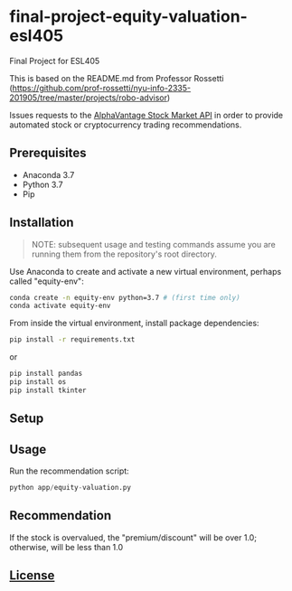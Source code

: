 # final-project-equity-valuation-esl405
Final Project for ESL405

This is based on the README.md from Professor Rossetti (https://github.com/prof-rossetti/nyu-info-2335-201905/tree/master/projects/robo-advisor)

Issues requests to the [AlphaVantage Stock Market API](https://www.alphavantage.co/) in order to provide automated stock or cryptocurrency trading recommendations.

## Prerequisites

  + Anaconda 3.7
  + Python 3.7
  + Pip

## Installation

> NOTE: subsequent usage and testing commands assume you are running them from the repository's root directory.

Use Anaconda to create and activate a new virtual environment, perhaps called "equity-env":

```sh
conda create -n equity-env python=3.7 # (first time only)
conda activate equity-env
```

From inside the virtual environment, install package dependencies:

```sh
pip install -r requirements.txt
```
or 
```sh
pip install pandas
pip install os
pip install tkinter
```
## Setup

## Usage

Run the recommendation script:

```py
python app/equity-valuation.py
```
## Recommendation
If the stock is overvalued, the "premium/discount" will be over 1.0; otherwise, will be less than 1.0

## [License](/LICENSE.md)
